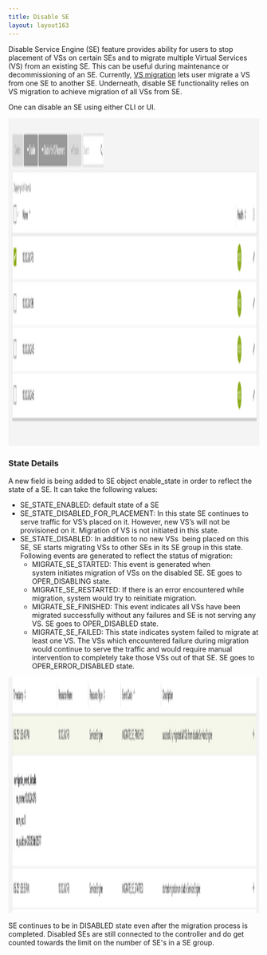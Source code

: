 ```yaml
---
title: Disable SE
layout: layout163
---
```

Disable Service Engine (SE) feature provides ability for users to stop placement of VSs on certain SEs and to migrate multiple Virtual Services (VS) from an existing SE. This can be useful during maintenance or decommissioning of an SE. Currently, <a href="{% vpath %}/configuration-guide/applications/vs-scaling/">VS migration</a> lets user migrate a VS from one SE to another SE. Underneath, disable SE functionality relies on VS migration to achieve migration of all VSs from SE. 

One can disable an SE using either CLI or UI.

<a href="img/Screen-Shot-2016-05-25-at-1.31.43-PM.png"><img class="alignnone size-full wp-image-9301" src="img/Screen-Shot-2016-05-25-at-1.31.43-PM.png" alt="Screen Shot 2016-05-25 at 1.31.43 PM" width="3346" height="656"></a>

### State Details

A new field is being added to SE object enable_state in order to reflect the state of a SE. It can take the following values:

* SE_STATE_ENABLED: default state of a SE
* SE_STATE_DISABLED_FOR_PLACEMENT: In this state SE continues to serve traffic for VS’s placed on it. However, new VS’s will not be provisioned on it. Migration of VS is not initiated in this state.
* SE_STATE_DISABLED: In addition to no new VSs  being placed on this SE, SE starts migrating VSs to other SEs in its SE group in this state. Following events are generated to reflect the status of migration:  
    * MIGRATE_SE_STARTED: This event is generated when system initiates migration of VSs on the disabled SE. SE goes to OPER_DISABLING state.
    * MIGRATE_SE_RESTARTED: If there is an error encountered while migration, system would try to reinitiate migration.
    * MIGRATE_SE_FINISHED: This event indicates all VSs have been migrated successfully without any failures and SE is not serving any VS. SE goes to OPER_DISABLED state.
    * MIGRATE_SE_FAILED: This state indicates system failed to migrate at least one VS. The VSs which encountered failure during migration would continue to serve the traffic and would require manual intervention to completely take those VSs out of that SE. SE goes to OPER_ERROR_DISABLED state. 

<a href="img/Screen-Shot-2016-05-25-at-1.42.06-PM.png"><img class="alignnone size-full wp-image-9302" src="img/Screen-Shot-2016-05-25-at-1.42.06-PM.png" alt="Screen Shot 2016-05-25 at 1.42.06 PM" width="3348" height="472"></a>

SE continues to be in DISABLED state even after the migration process is completed. Disabled SEs are still connected to the controller and do get counted towards the limit on the number of SE's in a SE group.

 

 
